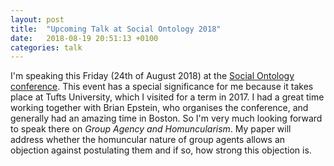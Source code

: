 ```yaml
---
layout: post
title:  "Upcoming Talk at Social Ontology 2018"
date:   2018-08-19 20:51:13 +0100
categories: talk
---
```

I'm speaking this Friday (24th of August 2018) at the [Social Ontology conference](https://isosonline.org/page-18072). This event has a special significance for me because it takes place at Tufts University, which I visited for a term in 2017. I had a great time working together with Brian Epstein, who organises the conference, and generally had an amazing time in Boston. So I'm very much looking forward to speak there on *Group Agency and Homuncularism*. My paper will address whether the homuncular nature of group agents allows an objection against postulating them and if so, how strong this objection is.